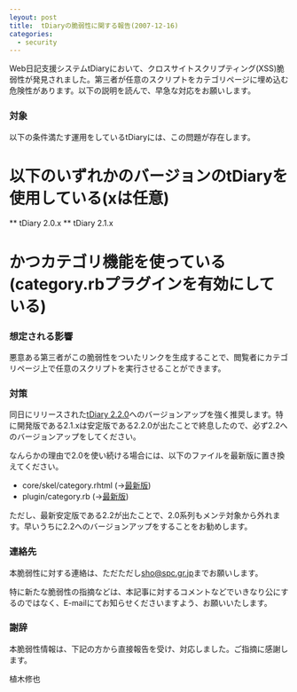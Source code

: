 ```yaml
---
leyout: post
title:  tDiaryの脆弱性に関する報告(2007-12-16)
categories:
  - security
---
```

Web日記支援システムtDiaryにおいて、クロスサイトスクリプティング(XSS)脆弱性が発見されました。第三者が任意のスクリプトをカテゴリページに埋め込む危険性があります。以下の説明を読んで、早急な対応をお願いします。

### 対象
以下の条件満たす運用をしているtDiaryには、この問題が存在します。

# 以下のいずれかのバージョンのtDiaryを使用している(xは任意)
** tDiary 2.0.x
** tDiary 2.1.x
# かつカテゴリ機能を使っている(category.rbプラグインを有効にしている)

### 想定される影響
悪意ある第三者がこの脆弱性をついたリンクを生成することで、閲覧者にカテゴリページ上で任意のスクリプトを実行させることができます。

### 対策
同日にリリースされた[tDiary 2.2.0](20071216)へのバージョンアップを強く推奨します。特に開発版である2.1.xは安定版である2.2.0が出たことで終息したので、必ず2.2へのバージョンアップをしてください。

なんらかの理由で2.0を使い続ける場合には、以下のファイルを最新版に置き換えてください。

* core/skel/category.rhtml (→[最新版](http://tdiary.cvs.sourceforge.net/tdiary/core/skel/category.rhtml?view=markup&pathrev=Stable-2_0))
* plugin/category.rb (→[最新版](http://tdiary.cvs.sourceforge.net/tdiary/plugin/category.rb?revision=1.21.2.3&view=markup&pathrev=Stable-2_0))

ただし、最新安定版である2.2が出たことで、2.0系列もメンテ対象から外れます。早いうちに2.2へのバージョンアップをすることをお勧めします。

### 連絡先
本脆弱性に対する連絡は、ただただし<sho@spc.gr.jp>までお願いします。

特に新たな脆弱性の指摘などは、本記事に対するコメントなどでいきなり公にするのではなく、E-mailにてお知らせくださいますよう、お願いいたします。

### 謝辞
本脆弱性情報は、下記の方から直接報告を受け、対応しました。ご指摘に感謝します。

 植木修也

